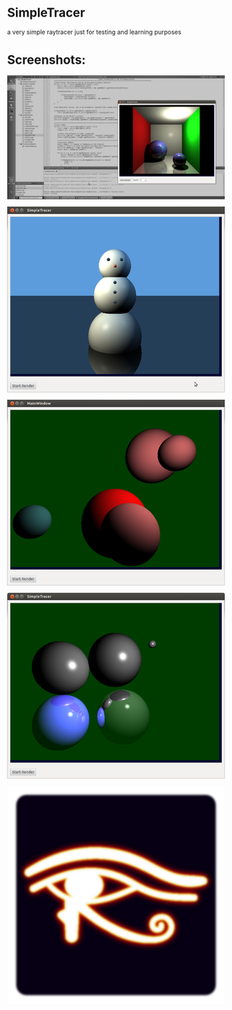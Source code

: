 SimpleTracer
============

a very simple raytracer just for testing and learning purposes

Screenshots: 
============

![Cornell Box Render](https://github.com/Theverat/SimpleTracer/raw/master/Screenshots/scrn-cornell-box-1.png)

![scrn-plane_mirror](https://github.com/Theverat/SimpleTracer/raw/master/Screenshots/scrn-plane_mirror.png)

![scrn-SimpleTracer-Screenshot](https://github.com/Theverat/SimpleTracer/raw/master/Screenshots/scrn-SimpleTracer-Screenshot.png)

![scrn-mirror](https://github.com/Theverat/SimpleTracer/raw/master/Screenshots/scrn-mirror.png)

![Logo](https://github.com/Theverat/SimpleTracer/raw/master/Icon/ST-Background.png)